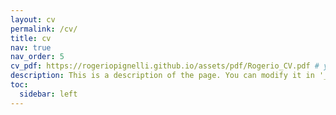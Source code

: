 ```yaml
---
layout: cv
permalink: /cv/
title: cv
nav: true
nav_order: 5
cv_pdf: https://rogeriopignelli.github.io/assets/pdf/Rogerio_CV.pdf # you can also use external links here
description: This is a description of the page. You can modify it in '_pages/cv.md'. You can also change or remove the top pdf download button.
toc:
  sidebar: left
---
```

